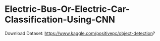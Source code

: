 # Electric-Bus-Or-Electric-Car-Classification-Using-CNN

Download Dataset: https://www.kaggle.com/positivepc/object-detection?
